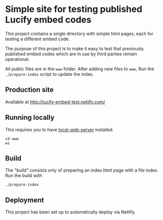 
# Simple site for testing published Lucify embed codes

This project contains a single directory with simple html pages, each for testing a different embed code.

The purpose of this project is to make it easy to test that previously published embed codes which are in use by third parties remain operational.

All public files are in the `www` folder. After adding new files to `www`, Run the `./prepare-index` script to update the index.

## Production site

Available at <http://lucify-embed-test.netlify.com/>

## Running locally

This requires you to have [local-web-server](https://www.npmjs.com/package/local-web-server) installed.

```shell
cd www
ws
```

## Build

The "build" consists only of preparing an index.html page with a file index. Run the build with
```
./prepare-index
```

## Deployment

This project has been set up to automatically deploy via Netlify.
